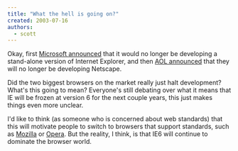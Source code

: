 ```yaml
---
title: "What the hell is going on?"
created: 2003-07-16
authors: 
  - scott
---
```


Okay, first [Microsoft announced](http://www.microsoft.com/technet/treeview/default.asp?url=/technet/itcommunity/chats/trans/ie/ie0507.asp) that it would no longer be developing a stand-alone version of Internet Explorer, and then [AOL announced](http://www.meyerweb.com/eric/thoughts/2003c.html#t20030715) that they will no longer be developing Netscape.  
  
Did the two biggest browsers on the market really just halt development? What's this going to mean? Everyone's still debating over what it means that IE will be frozen at version 6 for the next couple years, this just makes things even more unclear.  
  
I'd like to think (as someone who is concerned about web standards) that this will motivate people to switch to browsers that support standards, such as [Mozilla](http://mozilla.org/) or [Opera](http://www.opera.com/). But the reality, I think, is that IE6 will continue to dominate the browser world.
